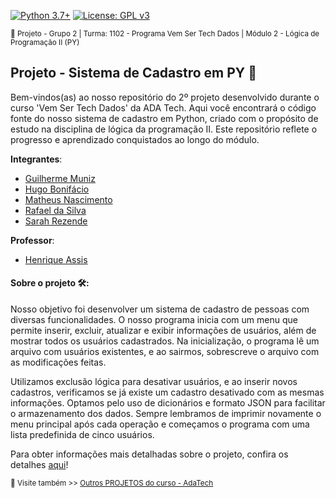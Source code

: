 [![Python 3.7+](https://img.shields.io/badge/python-3.7+-blue.svg)](https://www.python.org/downloads/release/python-360/) [![License: GPL v3](https://img.shields.io/badge/License-GPLv3-blue.svg)](https://www.gnu.org/licenses/gpl-3.0) 

<sub> 📂 Projeto - Grupo 2 | Turma: 1102 - Programa Vem Ser Tech Dados | Módulo 2 - Lógica de Programação II (PY) </sub> 

## Projeto - Sistema de Cadastro em PY 🐍

Bem-vindos(as) ao nosso repositório do 2º projeto desenvolvido durante o curso 'Vem Ser Tech Dados' da ADA Tech. Aqui você encontrará o código fonte do nosso sistema de cadastro em Python, criado com o propósito de estudo na disciplina de lógica da programação II. Este repositório reflete o progresso e aprendizado conquistados ao longo do módulo. 

**Integrantes**:
- [Guilherme Muniz](https://www.linkedin.com/in/guilherme-vieira-data-scientist)
- [Hugo Bonifácio](https://www.linkedin.com/in/hugo-bonif%C3%A1cio-da-rocha-48948138/)
- [Matheus Nascimento](https://www.linkedin.com/in/matheusreisn/)
- [Rafael da Silva](https://www.linkedin.com/in/orafaelvinicius/)
- [Sarah Rezende](https://www.linkedin.com/in/sarahfrezende/)


**Professor**: 
- [Henrique Assis](https://www.linkedin.com/in/henrique-assis-cordeiro-964748118/)

#### Sobre o projeto 🛠️: 

Nosso objetivo foi desenvolver um sistema de cadastro de pessoas com diversas funcionalidades. O nosso programa inicia com um menu que permite inserir, excluir, atualizar e exibir informações de usuários, além de mostrar todos os usuários cadastrados. Na inicialização, o programa lê um arquivo com usuários existentes, e ao sairmos, sobrescreve o arquivo com as modificações feitas. 

Utilizamos exclusão lógica para desativar usuários, e ao inserir novos cadastros, verificamos se já existe um cadastro desativado com as mesmas informações. Optamos pelo uso de dicionários e formato JSON para facilitar o armazenamento dos dados. Sempre lembramos de imprimir novamente o menu principal após cada operação e começamos o programa com uma lista predefinida de cinco usuários.

Para obter informações mais detalhadas sobre o projeto, confira os detalhes [aqui](https://github.com/orafaelvinicius/ada_tech_logica_ii_g2/blob/main/Projeto%20Final%20-%20Logica%20de%20Programacao%20II.ipynb)!

<sub> 🔗 Visite também >> [Outros PROJETOS do curso - AdaTech](https://github.com/SarahFeanor/Projetos_Curso_AdaTech) </sub>

